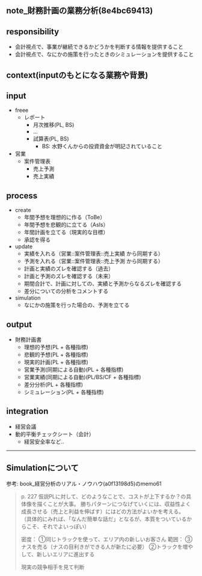 note_財務計画の業務分析(8e4bc69413)
---

## responsibility
- 会計視点で、事業が継続できるかどうかを判断する情報を提供すること
- 会計視点で、なにかの施策を行ったときのシミュレーションを提供すること

## context(inputのもとになる業務や背景)
## input
- freee
  - レポート
    - 月次推移(PL, BS)
    - ...
    - 試算表(PL, BS)
      - BS: 水野くんからの投資資金が明記されていること
- 営業
  - 案件管理表
    - 売上予測
    - 売上実績

## process
- create
  - 年間予想を理想的に作る（ToBe）
  - 年間予想を悲観的に立てる（AsIs）
  - 年間計画を立てる（現実的な目標）
  - 承認を得る
- update
  - 実績を入れる（営業::案件管理表::売上実績 から同期する）
  - 予測を入れる（営業::案件管理表::売上予測 から同期する）
  - 計画と実績のズレを確認する（過去）
  - 計画と予測のズレを確認する（未来）
  - 期間合計で、計画に対しての、実績と予測からなるズレを確認する
  - 差分についての分析をコメントする
- simulation
  - なにかの施策を行った場合の、予測を立てる

## output
- 財務計画書
  - 理想的予想(PL + 各種指標)
  - 悲観的予想(PL + 各種指標)
  - 現実的計画(PL + 各種指標)
  - 営業予測(同期による自動)(PL  + 各種指標)
  - 営業実績(同期による自動)(PL/BS/CF  + 各種指標)
  - 差分分析(PL + 各種指標)
  - シミュレーション(PL + 各種指標)

## integration
- 経営会議
- 動的平衡チェックシート（会計）
  - 経営安全率など..


---
## Simulationについて

参考: book_経営分析のリアル・ノウハウ(a0f13198d5)のmemo61
>p. 227
>仮説PLに対して、どのようなことで、コストが上下するか？の具体像を描くことが大事。
>勝ちパターンにつなげていくには、収益性よく成長させる（売上と利益を伸ばす）にはどの方法がよいかを考える。
>（具体的にみれば、「なんだ簡単な話だ」となるが、本質をついているからこそ、それでよいっぽい）
>
>密度： ①同じトラックを使って、エリア内の新しいお客さん
>範囲： ③ナスを売る（ナスの目利きができる人が新たに必要）
>②トラックを増やして、新しいエリアに進出する
>
>現実の競争相手を見て判断





